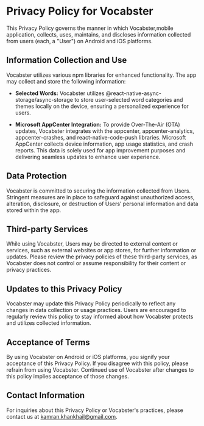# Privacy Policy for Vocabster

This Privacy Policy governs the manner in which Vocabster,mobile application, collects, uses, maintains, and discloses information collected from users (each, a "User") on Android and iOS platforms.

## Information Collection and Use

Vocabster utilizes various npm libraries for enhanced functionality. The app may collect and store the following information:

- **Selected Words:** Vocabster utilizes @react-native-async-storage/async-storage to store user-selected word categories and themes locally on the device, ensuring a personalized experience for users.

- **Microsoft AppCenter Integration:** To provide Over-The-Air (OTA) updates, Vocabster integrates with the appcenter, appcenter-analytics, appcenter-crashes, and react-native-code-push libraries. Microsoft AppCenter collects device information, app usage statistics, and crash reports. This data is solely used for app improvement purposes and delivering seamless updates to enhance user experience.

## Data Protection

Vocabster is committed to securing the information collected from Users. Stringent measures are in place to safeguard against unauthorized access, alteration, disclosure, or destruction of Users’ personal information and data stored within the app.

## Third-party Services

While using Vocabster, Users may be directed to external content or services, such as external websites or app stores, for further information or updates. Please review the privacy policies of these third-party services, as Vocabster does not control or assume responsibility for their content or privacy practices.

## Updates to this Privacy Policy

Vocabster may update this Privacy Policy periodically to reflect any changes in data collection or usage practices. Users are encouraged to regularly review this policy to stay informed about how Vocabster protects and utilizes collected information.

## Acceptance of Terms

By using Vocabster on Android or iOS platforms, you signify your acceptance of this Privacy Policy. If you disagree with this policy, please refrain from using Vocabster. Continued use of Vocabster after changes to this policy implies acceptance of those changes.

## Contact Information

For inquiries about this Privacy Policy or Vocabster's practices, please contact us at [kamran.khankhail@gmail.com](mailto:kamran.khankhail@gmail.com).

